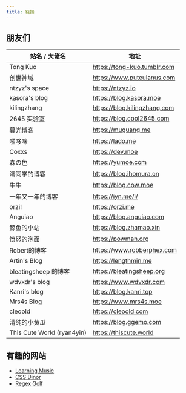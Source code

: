 ```yaml
---
title: 链接
---
```


## 朋友们

站名 / 大佬名 | 地址
--- | ---
Tong Kuo | <https://tong-kuo.tumblr.com>
创世神域 | <https://www.puteulanus.com>
ntzyz's space | <https://ntzyz.io>
kasora's blog | <https://blog.kasora.moe>
kilingzhang | <https://blog.kilingzhang.com>
2645 实验室 | <https://blog.cool2645.com>
暮光博客 | <https://muguang.me>
啦哆咪 | <https://lado.me>
Coxxs | <https://dev.moe>
森の色 | <https://yumoe.com>
澪同学的博客 | <https://blog.ihomura.cn>
牛牛 | <https://blog.cow.moe>
一年又一年的博客 | <https://iyn.me/i/>
orzi! | <https://orzi.me>
Anguiao | <https://blog.anguiao.com>
鲸鱼的小站 | <https://blog.zhamao.xin>
愤怒的泡面 | <https://powman.org>
Robert的博客 | <https://www.robberphex.com>
Artin's Blog | <https://lengthmin.me>
bleatingsheep 的博客 | <https://bleatingsheep.org>
wdvxdr's blog | <https://www.wdvxdr.com>
Kanri's blog | <https://blog.kanri.top>
Mrs4s Blog | <https://www.mrs4s.moe>
cleoold | <https://cleoold.com>
清纯的小黄瓜 | <https://blog.ggemo.com>
This Cute World (ryan4yin) | <https://thiscute.world>

## 有趣的网站

- [Learning Music](https://learningsynths.ableton.com/zh-Hans/)
- [CSS Dinor](https://flukeout.github.io/)
- [Regex Golf](https://alf.nu/RegexGolf)
